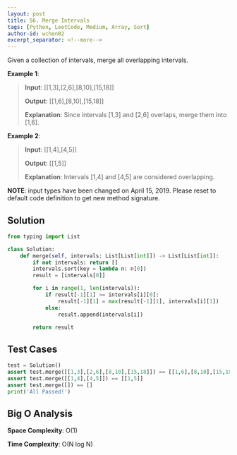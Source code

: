 ```yaml
---
layout: post
title: 56. Merge Intervals
tags: [Python, LeetCode, Medium, Array, Sort]
author-id: wchen02
excerpt_separator: <!--more-->
---
```

Given a collection of intervals, merge all overlapping intervals.

<!--more-->

**Example 1**:
> **Input**: [[1,3],[2,6],[8,10],[15,18]]
>
> **Output**: [[1,6],[8,10],[15,18]]
>
> **Explanation**: Since intervals [1,3] and [2,6] overlaps, merge them into [1,6].

**Example 2**:
> **Input**: [[1,4],[4,5]]
>
> **Output**: [[1,5]]
>
> **Explanation**: Intervals [1,4] and [4,5] are considered overlapping.

**NOTE**: input types have been changed on April 15, 2019. Please reset to default code definition to get new method signature.

## Solution

```python
from typing import List

class Solution:
    def merge(self, intervals: List[List[int]]) -> List[List[int]]:
        if not intervals: return []
        intervals.sort(key = lambda n: n[0])
        result = [intervals[0]]

        for i in range(1, len(intervals)):
            if result[-1][1] >= intervals[i][0]:
                result[-1][1] = max(result[-1][1], intervals[i][1])
            else:
                result.append(intervals[i])

        return result
```

## Test Cases

```python
test = Solution()
assert test.merge([[1,3],[2,6],[8,10],[15,18]]) == [[1,6],[8,10],[15,18]]
assert test.merge([[1,4],[4,5]]) == [[1,5]]
assert test.merge([]) == []
print('All Passed!')
```

## Big O Analysis

**Space Complexity**: O(1)

**Time Complexity**: O(N log N)
